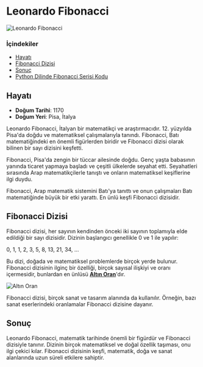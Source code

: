 # Leonardo Fibonacci

![Leonardo Fibonacci](https://dergice.com/wp-content/uploads/2021/03/fibonaccinin-hayati.jpg)

### İçindekiler
* [Hayatı](#hayatı)
* [Fibonacci Dizisi](#fibonacci-dizisi)
* [Sonuç](#sonuç)
*  [Python Dilinde Fibonacci Serisi Kodu](#python-dilinde-fibonacci-serisi-kodu)

## Hayatı

- **Doğum Tarihi**: 1170
- **Doğum Yeri**: Pisa, İtalya

Leonardo Fibonacci, İtalyan bir matematikçi ve araştırmacıdır. 12. yüzyılda Pisa'da doğdu ve matematiksel çalışmalarıyla tanındı. Fibonacci, Batı matematiğindeki en önemli figürlerden biridir ve Fibonacci dizisi olarak bilinen bir sayı dizisini keşfetti.

Fibonacci, Pisa'da zengin bir tüccar ailesinde doğdu. Genç yaşta babasının yanında ticaret yapmaya başladı ve çeşitli ülkelerde seyahat etti. Seyahatleri sırasında Arap matematikçilerle tanıştı ve onların matematiksel keşiflerine ilgi duydu.

Fibonacci, Arap matematik sistemini Batı'ya tanıttı ve onun çalışmaları Batı matematiğinde büyük bir etki yarattı. En ünlü keşfi Fibonacci dizisidir.

## Fibonacci Dizisi

Fibonacci dizisi, her sayının kendinden önceki iki sayının toplamıyla elde edildiği bir sayı dizisidir. Dizinin başlangıcı genellikle 0 ve 1 ile yapılır:

0, 1, 1, 2, 3, 5, 8, 13, 21, 34, ...


Bu dizi, doğada ve matematiksel problemlerde birçok yerde bulunur. Fibonacci dizisinin ilginç bir özelliği, birçok sayısal ilişkiyi ve oranı içermesidir, bunlardan en ünlüsü <ins>**Altın Oran**</ins>'dır.

![Altın Oran](https://www.thoughtco.com/thmb/qRNN3pvHNeFe_UDMPAWLES3rxqM=/1500x0/filters:no_upscale():max_bytes(150000):strip_icc()/GettyImages-651240376-645f9422a1684adbaea17576261113e5.jpg)

Fibonacci dizisi, birçok sanat ve tasarım alanında da kullanılır. Örneğin, bazı sanat eserlerindeki oranlamalar Fibonacci dizisine dayanır.

## Sonuç

Leonardo Fibonacci, matematik tarihinde önemli bir figürdür ve Fibonacci dizisiyle tanınır. Dizinin birçok matematiksel ve doğal özellik taşıması, onu ilgi çekici kılar. Fibonacci dizisinin keşfi, matematik, doğa ve sanat alanlarında uzun süreli etkilere sahiptir.